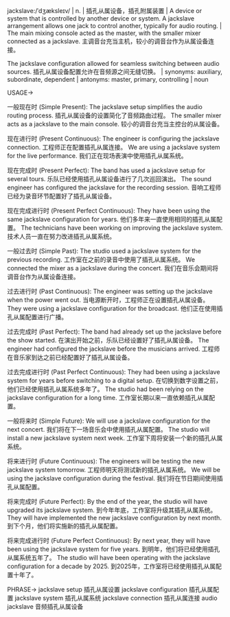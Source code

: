 jackslave:/ˈdʒæksleɪv/ | n. | 插孔从属设备，插孔附属装置 | A device or system that is controlled by another device or system.  A jackslave arrangement allows one jack to control another, typically for audio routing. |  The main mixing console acted as the master, with the smaller mixer connected as a jackslave. 主调音台充当主机，较小的调音台作为从属设备连接。

The jackslave configuration allowed for seamless switching between audio sources. 插孔从属设备配置允许在音频源之间无缝切换。 | synonyms:  auxiliary, subordinate, dependent | antonyms: master, primary, controlling | noun

USAGE->

一般现在时 (Simple Present):
The jackslave setup simplifies the audio routing process. 插孔从属设备的设置简化了音频路由过程。
The smaller mixer acts as a jackslave to the main console. 较小的调音台充当主控台的从属设备。


现在进行时 (Present Continuous):
The engineer is configuring the jackslave connection. 工程师正在配置插孔从属连接。
We are using a jackslave system for the live performance. 我们正在现场表演中使用插孔从属系统。


现在完成时 (Present Perfect):
The band has used a jackslave setup for several tours.  乐队已经使用插孔从属设备进行了几次巡回演出。
The sound engineer has configured the jackslave for the recording session. 音响工程师已经为录音环节配置好了插孔从属设备。


现在完成进行时 (Present Perfect Continuous):
They have been using the same jackslave configuration for years. 他们多年来一直使用相同的插孔从属配置。
The technicians have been working on improving the jackslave system. 技术人员一直在努力改进插孔从属系统。


一般过去时 (Simple Past):
The studio used a jackslave system for the previous recording.  工作室在之前的录音中使用了插孔从属系统。
We connected the mixer as a jackslave during the concert.  我们在音乐会期间将调音台作为从属设备连接。


过去进行时 (Past Continuous):
The engineer was setting up the jackslave when the power went out.  当电源断开时，工程师正在设置插孔从属设备。
They were using a jackslave configuration for the broadcast. 他们正在使用插孔从属配置进行广播。


过去完成时 (Past Perfect):
The band had already set up the jackslave before the show started.  在演出开始之前，乐队已经设置好了插孔从属设备。
The engineer had configured the jackslave before the musicians arrived. 工程师在音乐家到达之前已经配置好了插孔从属设备。


过去完成进行时 (Past Perfect Continuous):
They had been using a jackslave system for years before switching to a digital setup. 在切换到数字设置之前，他们已经使用插孔从属系统多年了。
The studio had been relying on the jackslave configuration for a long time.  工作室长期以来一直依赖插孔从属配置。


一般将来时 (Simple Future):
We will use a jackslave configuration for the next concert. 我们将在下一场音乐会中使用插孔从属配置。
The studio will install a new jackslave system next week.  工作室下周将安装一个新的插孔从属系统。


将来进行时 (Future Continuous):
The engineers will be testing the new jackslave system tomorrow. 工程师明天将测试新的插孔从属系统。
We will be using the jackslave configuration during the festival.  我们将在节日期间使用插孔从属配置。


将来完成时 (Future Perfect):
By the end of the year, the studio will have upgraded its jackslave system. 到今年年底，工作室将升级其插孔从属系统。
They will have implemented the new jackslave configuration by next month.  到下个月，他们将实施新的插孔从属配置。


将来完成进行时 (Future Perfect Continuous):
By next year, they will have been using the jackslave system for five years. 到明年，他们将已经使用插孔从属系统五年了。
The studio will have been operating with the jackslave configuration for a decade by 2025. 到2025年，工作室将已经使用插孔从属配置十年了。



PHRASE->
jackslave setup  插孔从属设置
jackslave configuration  插孔从属配置
jackslave system 插孔从属系统
jackslave connection  插孔从属连接
audio jackslave 音频插孔从属设备
